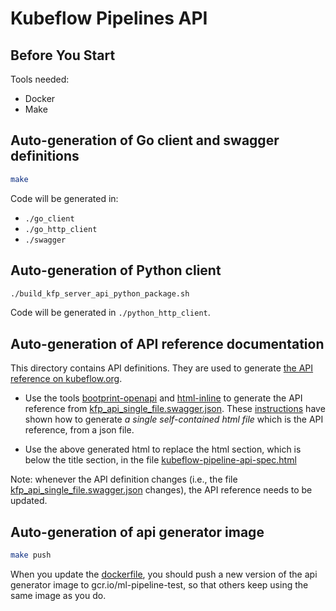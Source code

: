 # Kubeflow Pipelines API

## Before You Start
Tools needed:
* Docker
* Make

## Auto-generation of Go client and swagger definitions

```bash
make
```

Code will be generated in:
* `./go_client`
* `./go_http_client`
* `./swagger`

## Auto-generation of Python client

```bash
./build_kfp_server_api_python_package.sh
```

Code will be generated in `./python_http_client`.

## Auto-generation of API reference documentation

This directory contains API definitions. They are used to generate [the API reference on kubeflow.org](https://www.kubeflow.org/docs/pipelines/reference/api/kubeflow-pipeline-api-spec/).

- Use the tools [bootprint-openapi](https://github.com/bootprint/bootprint-monorepo/tree/master/packages/bootprint-openapi) and [html-inline](https://github.com/substack/html-inline) to generate the API reference from [kfp_api_single_file.swagger.json](https://github.com/kubeflow/pipelines/blob/master/backend/api/swagger/kfp_api_single_file.swagger.json). These [instructions](https://github.com/bootprint/bootprint-monorepo/tree/master/packages/bootprint-openapi#bootprint-openapi) have shown how to generate *a single self-contained html file* which is the API reference, from a json file.

- Use the above generated html to replace the html section, which is below the title section, in the file [kubeflow-pipeline-api-spec.html](https://github.com/kubeflow/website/blob/master/content/en/docs/pipelines/reference/api/kubeflow-pipeline-api-spec.html)

Note: whenever the API definition changes (i.e., the file [kfp_api_single_file.swagger.json](https://github.com/kubeflow/pipelines/blob/master/backend/api/swagger/kfp_api_single_file.swagger.json) changes), the API reference needs to be updated.
## Auto-generation of api generator image 

```bash
make push
```

When you update the [dockerfile](`./Dockerfile`), you should push a new version of the api generator image to gcr.io/ml-pipeline-test, so that others keep using the same image as you do.

